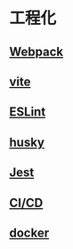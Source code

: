 # 工程化

## [Webpack](./Webpack/README.md)

## [vite](./vite/README.md)

## [ESLint](./ESLint/ESLint.md)

## [husky](./husky/README.md)

## [Jest](./Jest/README.md)

## [CI/CD](./CI/ci.md)

## [docker](./docker/docker.md)

